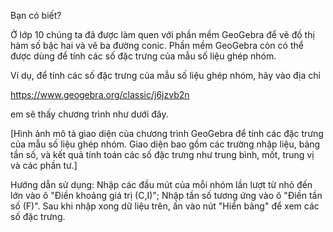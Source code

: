 Bạn có biết?

Ở lớp 10 chúng ta đã được làm quen với phần mềm GeoGebra để vẽ đồ thị hàm số bậc hai và vẽ ba đường conic. Phần mềm GeoGebra còn có thể được dùng để tính các số đặc trưng của mẫu số liệu ghép nhóm.

Ví dụ, để tính các số đặc trưng của mẫu số liệu ghép nhóm, hãy vào địa chỉ

https://www.geogebra.org/classic/j6jzvb2n

em sẽ thấy chương trình như dưới đây.

[Hình ảnh mô tả giao diện của chương trình GeoGebra để tính các đặc trưng của mẫu số liệu ghép nhóm. Giao diện bao gồm các trường nhập liệu, bảng tần số, và kết quả tính toán các số đặc trưng như trung bình, mốt, trung vị và các phần tư.]

Hướng dẫn sử dụng:
Nhập các đầu mút của mỗi nhóm lần lượt từ nhỏ đến lớn vào ô "Điền khoảng giá trị (C,I)";
Nhập tần số tương ứng vào ô "Điền tần số (F)".
Sau khi nhập xong dữ liệu trên, ấn vào nút "Hiển bảng" để xem các số đặc trưng.